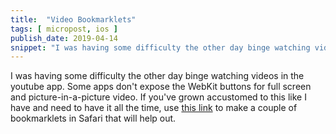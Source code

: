 ```yaml
---
title:  "Video Bookmarklets"
tags: [ micropost, ios ]
publish_date: 2019-04-14
snippet: "I was having some difficulty the other day binge watching videos in the youtube app. Some apps don't expose the WebKit buttons for full screen and picture-in-a-picture video."
---
```


I was having some difficulty the other day binge watching videos in the youtube
app. Some apps don't expose the WebKit buttons for full screen and
picture-in-a-picture video. If you've grown accustomed to this like I have and
need to have it all the time, use
[this link](https://www.cultofmac.com/537277/force-youtube-videos-to-play-full-screen-in-safari-ipad/)
to make a couple of bookmarklets in Safari that will help out.
